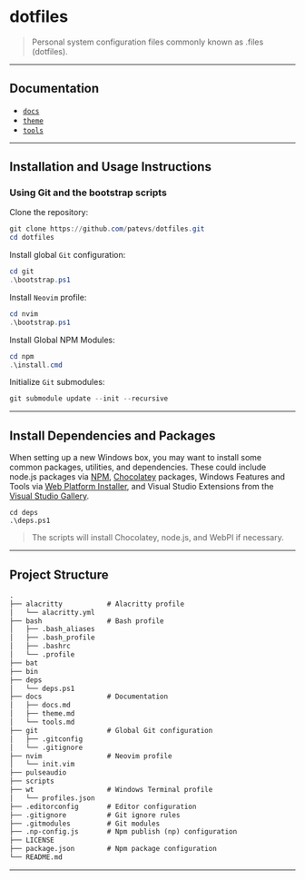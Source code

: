 # dotfiles

> Personal system configuration files commonly known as .files (dotfiles).

---

## Documentation

- [`docs`](./docs/docs.md)
- [`theme`](./docs/theme.md)
- [`tools`](./docs/theme.md)

---

## Installation and Usage Instructions

### Using Git and the bootstrap scripts

Clone the repository:

```powershell
git clone https://github.com/patevs/dotfiles.git
cd dotfiles
```

Install global `Git` configuration:

```powershell
cd git
.\bootstrap.ps1
```

Install `Neovim` profile:

```powershell
cd nvim
.\bootstrap.ps1
```

Install Global NPM Modules:

```powershell
cd npm
.\install.cmd
```

Initialize `Git` submodules:

```powershell
git submodule update --init --recursive
```

---

## Install Dependencies and Packages

When setting up a new Windows box, you may want to install some common packages, utilities, and dependencies. These could include node.js packages via [NPM](https://www.npmjs.org), [Chocolatey](http://chocolatey.org/) packages, Windows Features and Tools via [Web Platform Installer](https://www.microsoft.com/web/downloads/platform.aspx), and Visual Studio Extensions from the [Visual Studio Gallery](http://visualstudiogallery.msdn.microsoft.com/).

```posh
cd deps
.\deps.ps1
```

> The scripts will install Chocolatey, node.js, and WebPI if necessary.

---

## Project Structure

```md
.
├── alacritty           # Alacritty profile
│   └── alacritty.yml
├── bash                # Bash profile
│   ├── .bash_aliases
│   ├── .bash_profile
│   ├── .bashrc
│   └── .profile
├── bat
├── bin
├── deps
│   └── deps.ps1
├── docs                # Documentation
│   ├── docs.md
│   ├── theme.md
│   └── tools.md
├── git                 # Global Git configuration
│   ├── .gitconfig
│   └── .gitignore
├── nvim                # Neovim profile
│   └── init.vim
├── pulseaudio
├── scripts
├── wt                  # Windows Terminal profile
│   └── profiles.json
├── .editorconfig       # Editor configuration
├── .gitignore          # Git ignore rules
├── .gitmodules         # Git modules
├── .np-config.js       # Npm publish (np) configuration
├── LICENSE
├── package.json        # Npm package configuration
└── README.md
```

---
